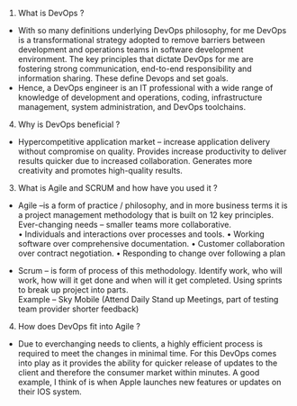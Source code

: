1.  What is DevOps ?

- With so many definitions underlying DevOps philosophy, for me DevOps is a transformational strategy adopted to remove barriers between development and operations teams in software development environment.  The key principles that dictate DevOps for me are fostering strong communication, end-to-end responsibility and information sharing. These define Devops and set goals.  
- Hence, a DevOps engineer is an IT professional with a wide range of knowledge of development and operations, coding, infrastructure management, system administration, and DevOps toolchains. 

4.  Why is DevOps beneficial ? 
 
 - Hypercompetitive application market – increase application delivery without compromise on quality. Provides increase productivity to deliver results quicker due to increased collaboration. Generates more creativity and promotes high-quality results.  

3. What is Agile and SCRUM and how have you used it ? 

 
- Agile –is a form of practice / philosophy, and in more business terms it is a project management methodology that is built on 12 key principles. Ever-changing needs – smaller teams more collaborative.  
•	Individuals and interactions over processes and tools. 
•	Working software over comprehensive documentation. 
•	Customer collaboration over contract negotiation. 
•	Responding to change over following a plan 
 
- Scrum – is form of process of this methodology. Identify work, who will work, how will it get done and when will it get completed. Using sprints to break up project into parts.  
 Example – Sky Mobile (Attend Daily Stand up Meetings, part of testing team provider shorter feedback)   
 
4. How does DevOps fit into Agile ?   

- Due to everchanging needs to clients,  a highly efficient process is required to meet the changes in minimal time. For this DevOps comes into play as it provides the ability for quicker release of updates to the client and therefore the consumer market within minutes. A good example, I think of is when Apple launches new features or updates on their IOS system. 

 
